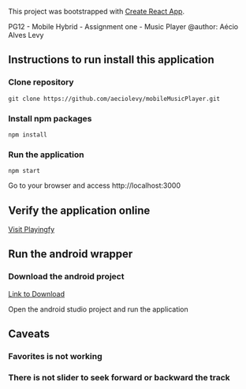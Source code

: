 This project was bootstrapped with [Create React App](https://github.com/facebookincubator/create-react-app).

PG12 - Mobile Hybrid - Assignment one - Music Player
@author: Aécio Alves Levy

## Instructions to run install this application

### Clone repository
```
git clone https://github.com/aeciolevy/mobileMusicPlayer.git
```
### Install npm packages
```
npm install
```
### Run the application
```
npm start
```

Go to your browser and access http://localhost:3000

## Verify the application online

[Visit Playingfy](https://aeciolevy.github.io/mobileMusicPlayer/)

## Run the android wrapper

### Download the android project
[Link to Download](https://drive.google.com/open?id=1W2B1Vl3mNi6idAtpFLJCJBuw8JFaE8kl)

Open the android studio project and run the application

## Caveats

### Favorites is not working 

### There is not slider to seek forward or backward the track
